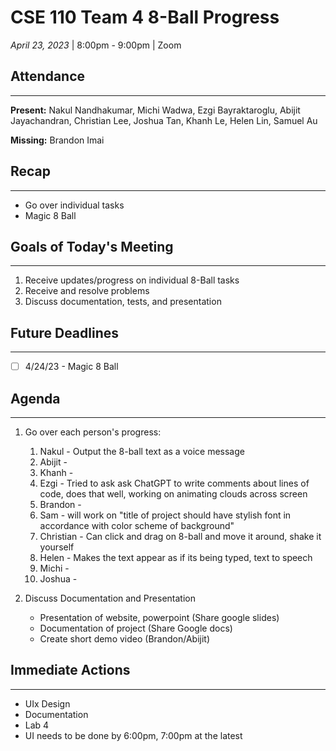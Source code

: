 # CSE 110 Team 4 8-Ball Progress
*April 23, 2023* | 8:00pm - 9:00pm  | Zoom

## Attendance
___
**Present:** Nakul Nandhakumar, Michi Wadwa, Ezgi Bayraktaroglu, Abijit Jayachandran, Christian Lee, 
Joshua Tan, Khanh Le, Helen Lin, Samuel Au

**Missing:** Brandon Imai

## Recap
___
- Go over individual tasks
- Magic 8 Ball

## Goals of Today's Meeting
___
1. Receive updates/progress on individual 8-Ball tasks
2. Receive and resolve problems
3. Discuss documentation, tests, and presentation

## Future Deadlines
____
- [ ] 4/24/23 - Magic 8 Ball

## Agenda
___
1. Go over each person's progress:
   1. Nakul - Output the 8-ball text as a voice message
   2. Abijit - 
   3. Khanh - 
   4. Ezgi - Tried to ask ask ChatGPT to write comments about lines of code, does that well, working on animating clouds across screen
   5. Brandon - 
   6. Sam - will work on "title of project should have stylish font in accordance with color scheme of background"
   7. Christian - Can click and drag on 8-ball and move it around, shake it yourself
   8. Helen - Makes the text appear as if its being typed, text to speech
   9.  Michi - 
   10. Joshua - 
   
2. Discuss Documentation and Presentation
   - Presentation of website, powerpoint (Share google slides)
   - Documentation of project (Share Google docs)
   - Create short demo video (Brandon/Abijit)

## Immediate Actions
___
- UIx Design
- Documentation
- Lab 4
- UI needs to be done by 6:00pm, 7:00pm at the latest